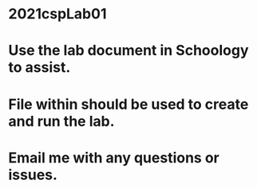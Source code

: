 # 2021cspLab01
# Use the lab document in Schoology to assist.
# File within should be used to create and run the lab.
# Email me with any questions or issues.